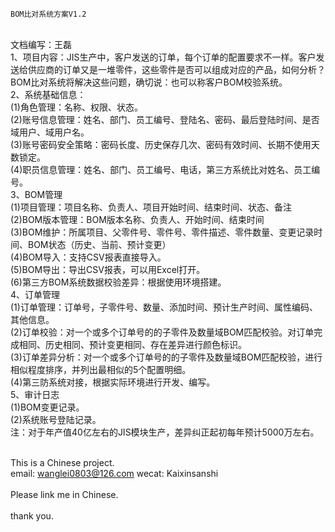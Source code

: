 	BOM比对系统方案V1.2
<br />	文档编写：王磊
<br />	1、项目内容：JIS生产中，客户发送的订单，每个订单的配置要求不一样。客户发送给供应商的订单又是一堆零件，这些零件是否可以组成对应的产品，如何分析？ BOM比对系统将解决这些问题，确切说：也可以称客户BOM校验系统。
<br />	2、系统基础信息：
<br />	(1)角色管理：名称、权限、状态。
<br />	(2)账号信息管理：姓名、部门、员工编号、登陆名、密码、最后登陆时间、是否域用户、域用户名。
<br />	(3)账号密码安全策略：密码长度、历史保存几次、密码有效时间、长期不使用天数锁定。
<br />	(4)职员信息管理：姓名、部门、员工编号、电话，第三方系统比对姓名、员工编号。
<br />	3、BOM管理
<br />	(1)项目管理：项目名称、负责人、项目开始时间、结束时间、状态、备注
<br />	(2)BOM版本管理：BOM版本名称、负责人、开始时间、结束时间
<br />	(3)BOM维护：所属项目、父零件号、零件号、零件描述、零件数量、变更记录时间、BOM状态（历史、当前、预计变更）
<br />	(4)BOM导入：支持CSV报表直接导入。
<br />	(5)BOM导出：导出CSV报表，可以用Excel打开。
<br />	(6)第三方BOM系统数据校验差异：根据使用环境搭建。
<br />	4、订单管理
<br />	(1)订单管理：订单号，子零件号、数量、添加时间、预计生产时间、属性编码、其他信息。
<br />	(2)订单校验：对一个或多个订单号的的子零件及数量域BOM匹配校验。对订单完成相同、历史相同、预计变更相同、存在差异进行颜色标识。
<br />	(3)订单差异分析：对一个或多个订单号的的子零件及数量域BOM匹配校验，进行相似程度排序，并列出最相似的5个配置明细。
<br />	(4)第三防系统对接，根据实际环境进行开发、编写。
<br />	5、审计日志
<br />	(1)BOM变更记录。
<br />	(2)系统账号登陆记录。
<br />  注：对于年产值40亿左右的JIS模块生产，差异纠正起初每年预计5000万左右。


<br /> This is a Chinese project. 
<br /> email: wanglei0803@126.com  wecat: Kaixinsanshi  
<br /> Please link me in Chinese.  
<br /> thank you.  
